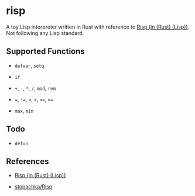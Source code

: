# risp

A toy Lisp interpreter written in Rust with reference to [Risp (in (Rust) (Lisp))](https://stopa.io/post/222). Not following any Lisp standard.

## Supported Functions

- `defvar`, `setq`

- `if`

- `+`, `-`, `*`, `/`, `mod`, `rem`

- `=`, `!=`, `<`, `>`, `<=`, `>=`

- `max`, `min`

## Todo

- `defun`

## References

- [Risp (in (Rust) (Lisp))](https://stopa.io/post/222)

- [stopachka/Risp](https://github.com/stopachka/risp/)
